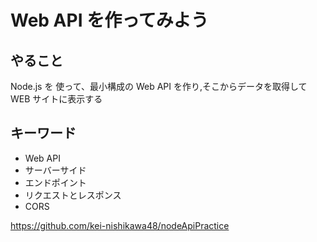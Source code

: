 # Web API を作ってみよう

## やること

Node.js を 使って、最小構成の Web API を作り,そこからデータを取得して WEB サイトに表示する

## キーワード

- Web API
- サーバーサイド
- エンドポイント
- リクエストとレスポンス
- CORS

https://github.com/kei-nishikawa48/nodeApiPractice
